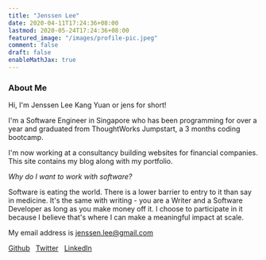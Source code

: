 ```yaml
---
title: "Jenssen Lee"
date: 2020-04-11T17:24:36+08:00
lastmod: 2020-05-24T17:24:36+08:00
featured_image: "/images/profile-pic.jpeg"
comment: false
draft: false
enableMathJax: true
---
```


### About Me ###

Hi, I'm Jenssen Lee Kang Yuan or jens for short!

I'm a Software Engineer in Singapore who has been programming for over a year 
and graduated from ThoughtWorks Jumpstart, a 3 months coding bootcamp. 

I'm now working at a consultancy building websites for financial companies.
This site contains my blog along with my portfolio.

*Why do I want to work with software?* 

Software is eating the world. There is a lower barrier to entry to it than say in medicine.
It's the same with writing - you are a Writer and a Software Developer as long as you make money off it.
I choose to participate in it because I believe that's where I can make a meaningful impact at scale.

My email address is <a href="mailto:jenssen.lee@gmail.com">jenssen.lee@gmail.com</a>

[Github](https://github.com/jenlky)
&nbsp;
[Twitter](https://twitter.com/Jenlky)
&nbsp;
[LinkedIn](https://www.linkedin.com/in/jenlky/)
